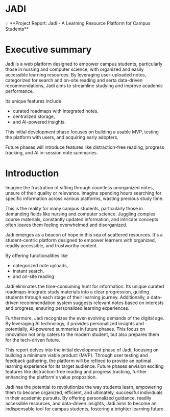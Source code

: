 # JADI

<aside>
💡 **Project Report: Jadi - A Learning Resource Platform for Campus Students**

</aside>

# Executive summary

Jadi is a web platform designed to empower campus students, particularly those in nursing and computer science, with organized and easily accessible learning resources. By leveraging user-uploaded notes, categorized for search and on-site reading and serta data-driven recommendations, Jadi aims to streamline studying and improve academic performance.

Its unique features include 

- curated roadmaps with integrated notes,
- centralized storage,
- and AI-powered insights.

This initial development phase focuses on building a usable MVP, testing the platform with users, and acquiring early adopters.

Future phases will introduce features like distraction-free reading, progress tracking, and AI in-session note summaries.

# Introduction

Imagine the frustration of sifting through countless unorganized notes, unsure of their quality or relevance. Imagine spending hours searching for specific information across various platforms, wasting precious study time.

This is the reality for many campus students, particularly those in demanding fields like nursing and computer science. Juggling complex course materials, constantly updated information, and intricate concepts often leaves them feeling overwhelmed and disorganized.

Jadi emerges as a beacon of hope in this sea of scattered resources. It's a student-centric platform designed to empower learners with organized, readily accessible, and trustworthy content.

By offering functionalities like

- categorized note uploads,
- instant search,
- and on-site reading

Jadi eliminates the time-consuming hunt for information. Its unique curated roadmaps integrate study materials into a clear progression, guiding students through each stage of their learning journey. Additionally, a data-driven recommendation system suggests relevant notes based on interests and progress, ensuring personalized learning experiences.

Furthermore, Jadi recognizes the ever-evolving demands of the digital age. By leveraging AI technology, it provides personalized insights and potentially, AI-powered summaries in future phases. This focus on innovation not only caters to the modern student, but also prepares them for the tech-driven future.

This report delves into the initial development phase of Jadi, focusing on building a minimum viable product (MVP). Through user testing and feedback gathering, the platform will be refined to provide an optimal learning experience for its target audience. Future phases envision exciting features like distraction-free reading and progress tracking, further enhancing the platform's value proposition.

Jadi has the potential to revolutionize the way students learn, empowering them to become organized, efficient, and ultimately, successful individuals in their academic pursuits. By offering personalized guidance, readily accessible resources, and data-driven insights, Jadi aims to become an indispensable tool for campus students, fostering a brighter learning future.
